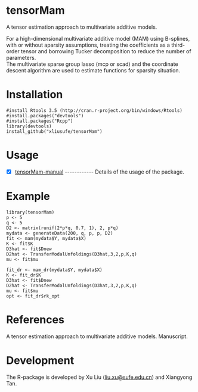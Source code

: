# tensorMam
 A tensor estimation approach to multivariate additive models.
 
  For a high-dimensional multivariate additive model (MAM) using B-splines, with or without aparsity assumptions, 
  treating the coefficients as a third-order tensor and borrowing Tucker decomposition to reduce the number of parameters.  
  The multivariate sparse group lasso (mcp or scad) and the coordinate descent algorithm are used to estimate
  functions for sparsity situation.
# Installation

    #install Rtools 3.5 (http://cran.r-project.org/bin/windows/Rtools)
    #install.packages("devtools")
    #install.packages("Rcpp")
    library(devtools)
    install_github("xliusufe/tensorMam")

# Usage

   - [x] [tensorMam-manual](https://github.com/xliusufe/tensorMam/blob/master/inst/tensorMam-manual.pdf) ------------ Details of the usage of the package.
# Example

    library(tensorMam)
    p <- 5
    q <- 5
    D2 <- matrix(runif(2*p*q, 0.7, 1), 2, p*q) 
    mydata <- generateData(200, q, p, p, D2) 
    fit <- mam(mydata$Y, mydata$X)
	K <- fit$K
    D3hat <- fit$Dnew
	D2hat <- TransferModalUnfoldings(D3hat,3,2,p,K,q)
	mu <- fit$mu
    
    fit_dr <- mam_dr(mydata$Y, mydata$X)
	K <- fit_dr$K
    D3hat <- fit$Dnew
	D2hat <- TransferModalUnfoldings(D3hat,3,2,p,K,q)	
	mu <- fit$mu
    opt <- fit_dr$rk_opt	
 
 # References
A tensor estimation approach to multivariate additive models. Manuscript.

# Development
The R-package is developed by Xu Liu (liu.xu@sufe.edu.cn) and Xiangyong Tan.
